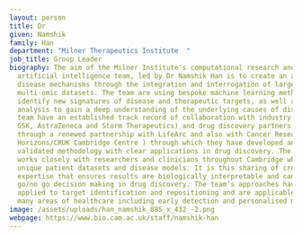 ```yaml
---
layout: person
title: Dr
given: Namshik
family: Han
department: "Milner Therapeutics Institute  "
job_title: Group Leader
biography: The aim of the Milner Institute's computational research and
  artificial intelligence team, led by Dr Namshik Han is to create an atlas of
  disease mechanisms through the integration and interrogation of large
  multi-omic datasets. The team are using bespoke machine learning methods to
  identify new signatures of disease and therapeutic targets, as well as network
  analysis to gain a deep understanding of the underlying causes of disease. The
  team have an established track record of collaboration with industry (e.g.
  GSK, AstraZeneca and Storm Therapeutics) and drug discovery partners (e.g.
  through a renewed partnership with LifeArc and also with Cancer Research
  Horizons/CRUK Cambridge Centre ) through which they have developed and
  validated methodology with clear applications in drug discovery. The team
  works closely with researchers and clinicians throughout Cambridge who have
  unique patient datasets and disease models. It is this sharing of cross-sector
  expertise that ensures results are biologically interpretable and can inform
  go/no go decision making in drug discovery. The team’s approaches have been
  applied to target identification and repositioning and are applicable across
  many areas of healthcare including early detection and personalised medicine.
image: /assets/uploads/han_namshik_885_x_432_-2.png
webpage: https://www.bio.cam.ac.uk/staff/namshik-han
---
```

